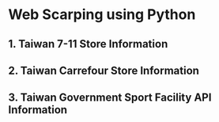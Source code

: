 # Web Scarping using Python

## 1. Taiwan 7-11 Store Information

## 2. Taiwan Carrefour Store Information

## 3. Taiwan Government Sport Facility API Information
